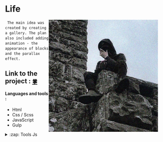 # Life 

<a href="https://github.com/kah3vich"><img src="https://github.com/kah3vich/Project-Life/blob/master/dist/img/more/1.jpg" width="360" height="370" align="right"></a>

``` The main idea was created by creating a gallery. The plan also included adding animation - the appearance of blocks and the parallax effect.```

## Link to the project : [🍀](https://kah3vich.github.io/Project-Life/dist/index.html)

#### Languages and tools : 
- Html 
- Css / Scss
- JavaScript 
- Gulp
<details>
  <summary>:zap: Tools Js</summary>
  - WOW <br />
  - GSAP <br />
  - NiceScroll <br />
  - Jquery <br />
  - CircleType <br />
</details>

